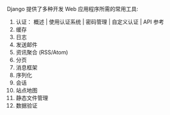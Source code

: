 Django 提供了多种开发 Web 应用程序所需的常用工具:

1. 认证： 概述 | 使用认证系统 | 密码管理 | 自定义认证 | API 参考
1. 缓存
1. 日志
1. 发送邮件
1. 资讯聚合 (RSS/Atom)
1. 分页
1. 消息框架
1. 序列化
1. 会话
1. 站点地图
1. 静态文件管理
1. 数据验证

